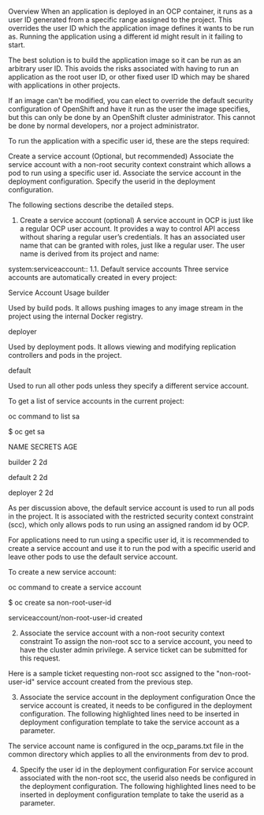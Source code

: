 Overview
When an application is deployed in an OCP container, it runs as a user ID generated from a specific range assigned to the project. This overrides the user ID which the application image defines it wants to be run as.  Running the application using a different id might result in it failing to start.


The best solution is to build the application image so it can be run as an arbitrary user ID. This avoids the risks associated with having to run an application as the root user ID, or other fixed user ID which may be shared with applications in other projects.


If an image can't be modified, you can elect to override the default security configuration of OpenShift and have it run as the user the image specifies, but this can only be done by an OpenShift cluster administrator.  This cannot be done by normal developers, nor a project administrator. 


To run the application with a specific user id, these are the steps required:

Create a service account (Optional, but recommended)
Associate the service account with a non-root security context constraint which allows a pod to run using a specific user id.
Associate the service account in the deployment configuration.
Specify the userid in the deployment configuration.

The following sections describe the detailed steps.

1. Create a service account (optional)
A service account in OCP is just like a regular OCP user account. It provides a way to control API access without sharing a regular user’s credentials. It has an associated user name that can be granted with roles, just like a regular user. The user name is derived from its project and name:

system:serviceaccount:<project>:<name>
1.1. Default service accounts
Three service accounts are automatically created in every project:

Service Account
Usage
builder

Used by build pods. It allows pushing images to any image stream in the project using the internal Docker registry.

deployer

Used by deployment pods.  It allows viewing and modifying replication controllers and pods in the project.

default

Used to run all other pods unless they specify a different service account.


To get a list of service accounts in the current project:


oc command to list sa

$ oc get sa

NAME       SECRETS   AGE

builder    2         2d

default    2         2d

deployer   2         2d


As per discussion above, the default service account is used to run all pods in the project.  It is associated with the restricted security context constraint (scc), which only allows pods to run using an assigned random id by OCP.  


For applications need to run using a specific user id, it is recommended to create a service account and use it to run the pod with a specific userid and leave other pods to use the default service account.


To create a new service account:

oc command to create a service account

$ oc create sa non-root-user-id

serviceaccount/non-root-user-id created

2. Associate the service account with a non-root security context constraint
To assign the non-root scc to a service account, you need to have the cluster admin privilege.  A service ticket can be submitted for this request.  


Here is a sample ticket requesting non-root scc assigned to the "non-root-user-id" service account created from the previous step.

3. Associate the service account in the deployment configuration
Once the service account is created, it needs to be configured in the deployment configuration.  The following highlighted lines need to be inserted in deployment configuration template to take the service account as a parameter.  








The service account name is configured in the ocp_params.txt file in the common directory which applies to all the environments from dev to prod.



4. Specify the user id in the deployment configuration
For service account associated with the non-root scc, the userid also needs be configured in the deployment configuration.  The following highlighted lines need to be inserted in deployment configuration template to take the userid as a parameter.





